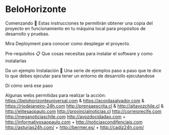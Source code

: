 # BeloHorizonte
Comenzando 🚀 Estas instrucciones te permitirán obtener una copia del proyecto en funcionamiento en tu máquina local para propósitos de desarrollo y pruebas.

Mira Deployment para conocer como desplegar el proyecto.

Pre-requisitos 📋 Que cosas necesitas para instalar el software y como instalarlas

Da un ejemplo Instalación 🔧 Una serie de ejemplos paso a paso que te dice lo que debes ejecutar para tener un entorno de desarrollo ejecutandose

Dí cómo será ese paso

Algunas webs permitidas para realizar la acción:
https://belohorizonteuniversal.com & https://acordasalvador.com & https://riodejaneiro-24h.com http://prensaescrita.cl & http://altavozchile.cl & http://elitesaopaulo.com http://provincialnoticias.cl http://correiorecife.com http://meganoticiaschile.com http://avozdocidadao.com + http://informativosaopaulo.com + http://noticiascondifenciais.com http://asturias24h.com/ + http://bermer.es/ + http://cadiz24h.com/


